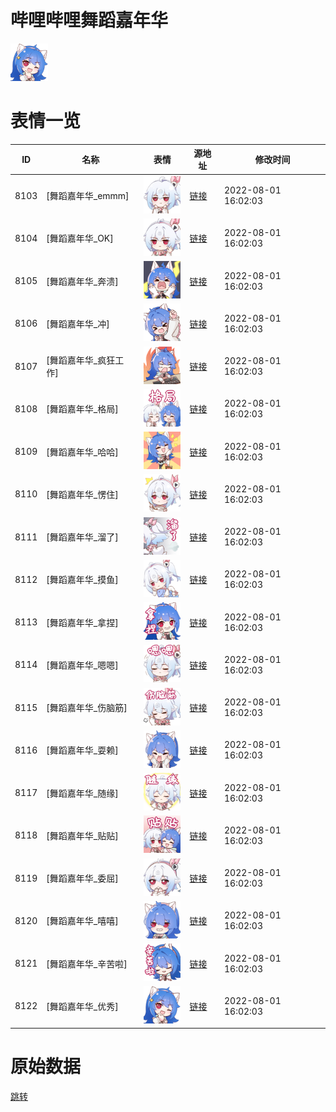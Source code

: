 # 哔哩哔哩舞蹈嘉年华

<img src="./cover.png" height="60" alt="cover" />

# 表情一览

|ID|名称|表情|源地址|修改时间|
|----|----|----|----|----|
|8103|[舞蹈嘉年华_emmm]|<img src="./pic/008103_%5B舞蹈嘉年华_emmm%5D.png" height="60" alt="emmm"/>|[链接](http://i0.hdslb.com/bfs/emote/2f700e2ca78180a70bfeca79c632dd4d2f88db5b.png)|2022-08-01 16:02:03|
|8104|[舞蹈嘉年华_OK]|<img src="./pic/008104_%5B舞蹈嘉年华_OK%5D.png" height="60" alt="OK"/>|[链接](http://i0.hdslb.com/bfs/emote/c435ec9235acc9dbe29f1191f2246cab339df631.png)|2022-08-01 16:02:03|
|8105|[舞蹈嘉年华_奔溃]|<img src="./pic/008105_%5B舞蹈嘉年华_奔溃%5D.png" height="60" alt="奔溃"/>|[链接](http://i0.hdslb.com/bfs/emote/db5a97bb1342d60acb534c24c35bf8ff2b140f2c.png)|2022-08-01 16:02:03|
|8106|[舞蹈嘉年华_冲]|<img src="./pic/008106_%5B舞蹈嘉年华_冲%5D.png" height="60" alt="冲"/>|[链接](http://i0.hdslb.com/bfs/emote/cd2dc82802c136806614243c58d1d379d3e51431.png)|2022-08-01 16:02:03|
|8107|[舞蹈嘉年华_疯狂工作]|<img src="./pic/008107_%5B舞蹈嘉年华_疯狂工作%5D.png" height="60" alt="疯狂工作"/>|[链接](http://i0.hdslb.com/bfs/emote/435ae7c5d968c94c8551acc38e2d1371634c1d73.png)|2022-08-01 16:02:03|
|8108|[舞蹈嘉年华_格局]|<img src="./pic/008108_%5B舞蹈嘉年华_格局%5D.png" height="60" alt="格局"/>|[链接](http://i0.hdslb.com/bfs/emote/9f1bea03266a08c369eca64c8791dcdbc258c1f0.png)|2022-08-01 16:02:03|
|8109|[舞蹈嘉年华_哈哈]|<img src="./pic/008109_%5B舞蹈嘉年华_哈哈%5D.png" height="60" alt="哈哈"/>|[链接](http://i0.hdslb.com/bfs/emote/42a02ce9cde3acb87976aeeb720e6df341a6c360.png)|2022-08-01 16:02:03|
|8110|[舞蹈嘉年华_愣住]|<img src="./pic/008110_%5B舞蹈嘉年华_愣住%5D.png" height="60" alt="愣住"/>|[链接](http://i0.hdslb.com/bfs/emote/c8c1b032d3f57df10fa1ceda49b6925c6b42ac46.png)|2022-08-01 16:02:03|
|8111|[舞蹈嘉年华_溜了]|<img src="./pic/008111_%5B舞蹈嘉年华_溜了%5D.png" height="60" alt="溜了"/>|[链接](http://i0.hdslb.com/bfs/emote/c114707bb5c9968c06d51682153dcce2a81634a5.png)|2022-08-01 16:02:03|
|8112|[舞蹈嘉年华_摸鱼]|<img src="./pic/008112_%5B舞蹈嘉年华_摸鱼%5D.png" height="60" alt="摸鱼"/>|[链接](http://i0.hdslb.com/bfs/emote/272a9bfd07a18960560c7ae39ac440f3e666afc5.png)|2022-08-01 16:02:03|
|8113|[舞蹈嘉年华_拿捏]|<img src="./pic/008113_%5B舞蹈嘉年华_拿捏%5D.png" height="60" alt="拿捏"/>|[链接](http://i0.hdslb.com/bfs/emote/303559cec0d604130fec71a78c58fbfe1806bfcd.png)|2022-08-01 16:02:03|
|8114|[舞蹈嘉年华_嗯嗯]|<img src="./pic/008114_%5B舞蹈嘉年华_嗯嗯%5D.png" height="60" alt="嗯嗯"/>|[链接](http://i0.hdslb.com/bfs/emote/7df8efac11a684f7bbae041fdb39c1f3c9c0a607.png)|2022-08-01 16:02:03|
|8115|[舞蹈嘉年华_伤脑筋]|<img src="./pic/008115_%5B舞蹈嘉年华_伤脑筋%5D.png" height="60" alt="伤脑筋"/>|[链接](http://i0.hdslb.com/bfs/emote/178e82eea454d8c9bb6b6572f9bc5a9f6b07a270.png)|2022-08-01 16:02:03|
|8116|[舞蹈嘉年华_耍赖]|<img src="./pic/008116_%5B舞蹈嘉年华_耍赖%5D.png" height="60" alt="耍赖"/>|[链接](http://i0.hdslb.com/bfs/emote/34f654cf3af15b17b66ae437abb40f1f975cb8a6.png)|2022-08-01 16:02:03|
|8117|[舞蹈嘉年华_随缘]|<img src="./pic/008117_%5B舞蹈嘉年华_随缘%5D.png" height="60" alt="随缘"/>|[链接](http://i0.hdslb.com/bfs/emote/841dfc97d1fcf394ea094fa9e171f0d0671a6762.png)|2022-08-01 16:02:03|
|8118|[舞蹈嘉年华_贴贴]|<img src="./pic/008118_%5B舞蹈嘉年华_贴贴%5D.png" height="60" alt="贴贴"/>|[链接](http://i0.hdslb.com/bfs/emote/8d0248ac1d1566a0e2ed51e10d148dd9548beecf.png)|2022-08-01 16:02:03|
|8119|[舞蹈嘉年华_委屈]|<img src="./pic/008119_%5B舞蹈嘉年华_委屈%5D.png" height="60" alt="委屈"/>|[链接](http://i0.hdslb.com/bfs/emote/faafcb753dd23fba19e9899ddab1d3862bb9f29b.png)|2022-08-01 16:02:03|
|8120|[舞蹈嘉年华_嘻嘻]|<img src="./pic/008120_%5B舞蹈嘉年华_嘻嘻%5D.png" height="60" alt="嘻嘻"/>|[链接](http://i0.hdslb.com/bfs/emote/2983795c0b04acdbcc1a24a7b3b6c422483ec9f7.png)|2022-08-01 16:02:03|
|8121|[舞蹈嘉年华_辛苦啦]|<img src="./pic/008121_%5B舞蹈嘉年华_辛苦啦%5D.png" height="60" alt="辛苦啦"/>|[链接](http://i0.hdslb.com/bfs/emote/c36cb8c77ecb48cfbb9dbc016f8a195216a63f7c.png)|2022-08-01 16:02:03|
|8122|[舞蹈嘉年华_优秀]|<img src="./pic/008122_%5B舞蹈嘉年华_优秀%5D.png" height="60" alt="优秀"/>|[链接](http://i0.hdslb.com/bfs/emote/6ac74b553680f3ed569428b5b1eecb8da4844348.png)|2022-08-01 16:02:03|

# 原始数据

[跳转](./raw.json)

